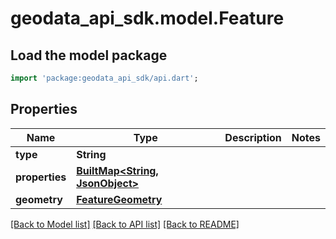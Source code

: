 # geodata_api_sdk.model.Feature

## Load the model package
```dart
import 'package:geodata_api_sdk/api.dart';
```

## Properties
Name | Type | Description | Notes
------------ | ------------- | ------------- | -------------
**type** | **String** |  | 
**properties** | [**BuiltMap&lt;String, JsonObject&gt;**](JsonObject.md) |  | 
**geometry** | [**FeatureGeometry**](FeatureGeometry.md) |  | 

[[Back to Model list]](../README.md#documentation-for-models) [[Back to API list]](../README.md#documentation-for-api-endpoints) [[Back to README]](../README.md)


